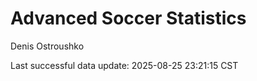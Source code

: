 # Advanced Soccer Statistics
Denis Ostroushko

<!-- gfm -->

Last successful data update: 2025-08-25 23:21:15 CST
